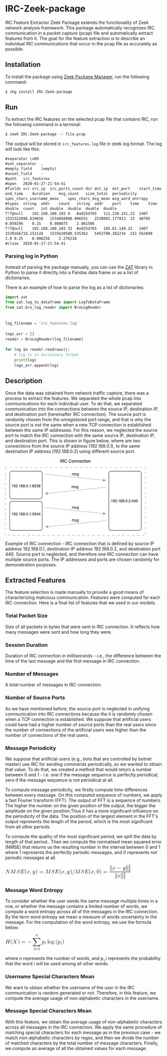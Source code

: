 # IRC-Zeek-package
IRC Feature Extractor Zeek Package extends the functionality of Zeek network analysis framework. This package automatically recognizes IRC communication in a packet capture (pcap) file and automatically extract features from it.
The goal for the feature extraction is to describe an individual IRC communications that occur in the pcap file as accurately as possible.

## Installation
To install the package using [Zeek Package Manager](https://packages.zeek.org), run the following command:
```bash
$ zkg install IRC-Zeek-package
```
## Run
To extract the IRC features on the selected pcap file that contains IRC, run the following command in a terminal:
```bash
$ zeek IRC-Zeek-package -r file.pcap 
```
The output will be stored in  `irc_features.log` file in zeek log format. The log will look like this: 

```
#separator \x09
#set_separator	,
#empty_field	(empty)
#unset_field	-
#path	irc_features
#open	2020-01-27-21-54-41
#fields	src	src_ip	src_ports_count	dst	dst_ip	dst_port	start_time	end_time	duration	msg_count	size_total	periodicity	spec_chars_username_mean	spec_chars_msg_mean	msg_word_entropy
#types	string	addr	count	string	addr	port	time	time	double	count	int	double	double	double	double
T!T@null	192.168.100.103	4	#a925d765	111.230.241.23	2407	1532322898.819018	1534860900.996931	2538002.177913	23	48705	0.050294	0.25	0.908075	2.001506
T!T@null	192.168.100.103	33	#a925d765	185.61.149.22	2407	1530166710.153128	1535620500.535362	5453790.382234	231	562890	1.0	0.25	0.908256	2.276218
#close	2020-01-27-21-54-41

```

### Parsing log in Python

Instead of parsing the package manually, you can use the [ZAT](https://github.com/SuperCowPowers/zat) library  in Python to parse it directly into a Pandas data frame or as a list of dictionaries.

There is an example of how to parse the log as a list of dictionaries:


```python
import zat
from zat.log_to_dataframe import LogToDataFrame
from zat.bro_log_reader import BroLogReader


log_filename = 'irc_features.log'

logs_arr = []
reader = BroLogReader(log_filename)

for log in reader.readrows():
    # log is in dictionary format
    print(log)
    logs_arr.append(log) 
```

## Description
Once the data was obtained from network traffic capture, there was a process to extract the features. We separated the whole pcap into communications for each individual user. To do that, we separated communication into the connections between the source IP, destination IP, and destination port (hereinafter IRC connection). The source port is randomly chosen from the unregistered port range, and that is why the source port is not the same when a new TCP connection is established between the same IP addresses. For this reason, we neglected the source port to match the IRC connection with the same source IP, destination IP, and destination port. This is shown in figure below, where are two connections from the source IP address (192.168.0.1), to the same destination IP address (192.168.0.2) using different source port.


![alt](figs/irc-connection.png)

Example of IRC connection - IRC connection that is defined by source IP address 192.168.0.1, destination IP address 192.168.0.2, and destination port 440. Source port is neglected, and therefore one IRC connection can have multiple source ports. The IP addresses and ports are chosen randomly for demonstration purposes.

## Extracted Features
The feature selection is made manually to provide a good means of characterizing malicious communication. Features were computed for each IRC connection. Here is a final list of features that we used in our models.
### Total Packet Size
Size of all packets in bytes that were sent in IRC connection. It reflects how many messages were sent and how long they were.
### Session Duration
Duration of IRC connection in milliseconds - i.e., the difference between the time of the last message and the first message in IRC connection.
### Number of Messages
A total number of messages in IRC connection.
### Number of Source Ports
As we have mentioned before, the source port is neglected in unifying communication into IRC connections because the it is randomly chosen when a TCP connection is established. We suppose that artificial users could have had a higher number of source ports than the real users since the number of connections of the artificial users was higher than the number of connections of the real users.
### Message Periodicity
We suppose that artificial users (e.g., bots that are controlled by botnet master) use IRC for sending commands periodically, so we wanted to obtain that value. To do that, we created a method that would return a number between 0 and 1 - i.e. one if the message sequence is perfectly periodical, zero if the message sequence is not periodical at all.

To compute message periodicity, we firstly compute time differences between every message. On this computed sequence of numbers, we apply a fast Fourier transform (FFT). The output of FFT is a sequence of numbers. The higher the number on the given position of the output, the bigger the amplitude on the given position.Thus it has a more significant influence on the periodicity of the data.
The position of the largest element in the FFT's output represents the length of the period, which is the most significant from all other periods. 

To compute the quality of the most significant period, we split the data by length of that period.. Then we compute the normalised mean squared error (NMSE) that returns us the resulting number in the interval between 0 and 1 where 1 represents the perfectly periodic messages, and 0 represents not periodic messages at all.

![](figs/formula_per.gif)

### Message Word Entropy
To consider whether the user sends the same message multiple times in a row, or whether the message contains a limited number of words, we compute a word entropy across all of the messages in the IRC connection. By the term word entropy we mean a measure of  words uncertainty in the message. For the computation of the word entropy, we use the formula below:

![](figs/formula_entropy.gif)

where n represents the number of words, and p_i represents the probability that the word i will be used among all other words.
### Username Special Characters Mean
We want to obtain whether the username of the user in the IRC communication is random generated or not. Therefore, in this feature, we compute the average usage of non-alphabetic characters in the username.  

### Message Special Characters Mean
With this feature, we obtain the average usage of non-alphabetic characters across all messages in the IRC connection. We apply the same procedure of matching special characters for each message as in the previous case - we match non-alphabetic characters by regex, and then we divide the number of matched characters by the total number of message characters. Finally, we compute an average of all the obtained values for each message.
